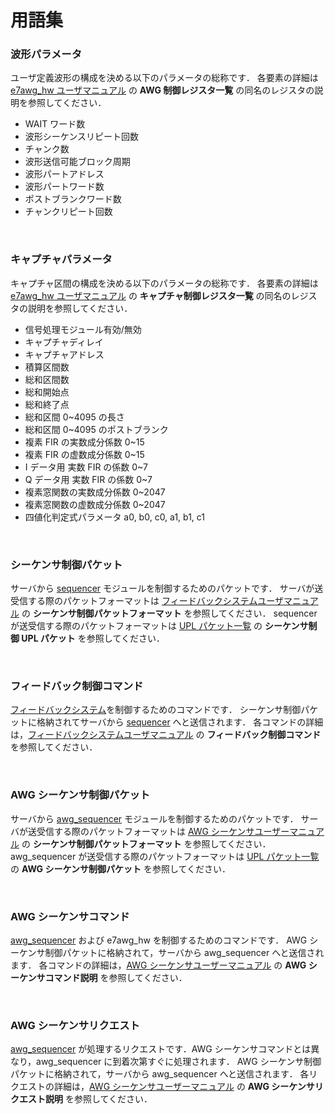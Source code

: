 # 用語集

### 波形パラメータ

ユーザ定義波形の構成を決める以下のパラメータの総称です．
各要素の詳細は [e7awg_hw ユーザマニュアル](https://github.com/e-trees/e7awg_sw/tree/main/manuals) の **AWG 制御レジスタ一覧** の同名のレジスタの説明を参照してください．

- WAIT ワード数
- 波形シーケンスリピート回数
- チャンク数
- 波形送信可能ブロック周期
- 波形パートアドレス
- 波形パートワード数
- ポストブランクワード数
- チャンクリピート回数

<br>

### キャプチャパラメータ

キャプチャ区間の構成を決める以下のパラメータの総称です．
各要素の詳細は [e7awg_hw ユーザマニュアル](https://github.com/e-trees/e7awg_sw/tree/main/manuals) の **キャプチャ制御レジスタ一覧** の同名のレジスタの説明を参照してください．

- 信号処理モジュール有効/無効
- キャプチャディレイ
- キャプチャアドレス
- 積算区間数
- 総和区間数
- 総和開始点
- 総和終了点
- 総和区間 0~4095 の長さ
- 総和区間 0~4095 のポストブランク
- 複素 FIR の実数成分係数 0~15
- 複素 FIR の虚数成分係数 0~15
- I データ用 実数 FIR の係数 0~7
- Q データ用 実数 FIR の係数 0~7
- 複素窓関数の実数成分係数 0~2047
- 複素窓関数の虚数成分係数 0~2047
- 四値化判定式パラメータ a0, b0, c0, a1, b1, c1

<br>

### シーケンサ制御パケット

サーバから [sequencer](https://github.com/e-trees/e7awg_hw/blob/master/manuals/modules/sequencer.md) モジュールを制御するためのパケットです．
サーバが送受信する際のパケットフォーマットは [フィードバックシステムユーザマニュアル](https://github.com/e-trees/e7awg_sw/blob/main/manuals/feedback.md) の **シーケンサ制御パケットフォーマット** を参照してください．
sequencer が送受信する際のパケットフォーマットは [UPL パケット一覧](https://github.com/e-trees/e7awg_hw/blob/master/manuals/upl_packets.md) の **シーケンサ制御 UPL パケット** を参照してください．

<br>

### フィードバック制御コマンド

[フィードバックシステム](https://github.com/e-trees/e7awg_sw/blob/main/manuals/feedback.md)を制御するためのコマンドです．
シーケンサ制御パケットに格納されてサーバから [sequencer](https://github.com/e-trees/e7awg_hw/blob/master/manuals/modules/sequencer.md) へと送信されます．
各コマンドの詳細は，[フィードバックシステムユーザマニュアル](https://github.com/e-trees/e7awg_sw/blob/main/manuals/feedback.md) の **フィードバック制御コマンド** を参照してください．

<br>

### AWG シーケンサ制御パケット

サーバから [awg_sequencer](https://github.com/e-trees/e7awg_hw/blob/master/manuals/modules/awg_sequencer.md) モジュールを制御するためのパケットです．
サーバが送受信する際のパケットフォーマットは [AWG シーケンサユーザーマニュアル](https://github.com/e-trees/e7awg_sw/blob/simple_multi/manuals/sequencer.md) の **シーケンサ制御パケットフォーマット** を参照してください．
awg_sequencer が送受信する際のパケットフォーマットは [UPL パケット一覧](https://github.com/e-trees/e7awg_hw/blob/master/manuals/upl_packets.md) の **AWG シーケンサ制御パケット** を参照してください．

<br>

### AWG シーケンサコマンド

[awg_sequencer](https://github.com/e-trees/e7awg_hw/blob/master/manuals/modules/awg_sequencer.md) および e7awg_hw を制御するためのコマンドです．
AWG シーケンサ制御パケットに格納されて，サーバから awg_sequencer へと送信されます．
各コマンドの詳細は，[AWG シーケンサユーザーマニュアル](https://github.com/e-trees/e7awg_sw/blob/simple_multi/manuals/sequencer.md) の **AWG シーケンサコマンド説明** を参照してください．

<br>

### AWG シーケンサリクエスト

[awg_sequencer](https://github.com/e-trees/e7awg_hw/blob/master/manuals/modules/awg_seｓquencer.md) が処理するリクエストです．AWG シーケンサコマンドとは異なり，awg_sequencer に到着次第すぐに処理されます．
AWG シーケンサ制御パケットに格納されて，サーバから awg_sequencer へと送信されます．
各リクエストの詳細は，[AWG シーケンサユーザーマニュアル](https://github.com/e-trees/e7awg_sw/blob/simple_multi/manuals/sequencer.md) の **AWG シーケンサリクエスト説明** を参照してください．
